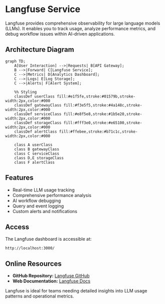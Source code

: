 # Langfuse Service

Langfuse provides comprehensive observability for large language models (LLMs). It enables you to track usage, analyze performance metrics, and debug workflow issues within AI-driven applications.

## Architecture Diagram

```mermaid
graph TD;
    A[User Interaction] -->|Requests| B[API Gateway];
    B -->|Forward| C[Langfuse Service];
    C -->|Metrics| D[Analytics Dashboard];
    C -->|Logs| E[Log Storage];
    C -->|Alerts| F[Alert System];
    
    %% Styling
    classDef userClass fill:#e1f5fe,stroke:#01579b,stroke-width:2px,color:#000
    classDef gatewayClass fill:#f3e5f5,stroke:#4a148c,stroke-width:2px,color:#000
    classDef serviceClass fill:#e8f5e8,stroke:#1b5e20,stroke-width:2px,color:#000
    classDef storageClass fill:#fff3e0,stroke:#e65100,stroke-width:2px,color:#000
    classDef alertClass fill:#ffebee,stroke:#b71c1c,stroke-width:2px,color:#000
    
    class A userClass
    class B gatewayClass
    class C serviceClass
    class D,E storageClass
    class F alertClass
```

## Features

- Real-time LLM usage tracking
- Comprehensive performance analysis
- AI workflow debugging
- Query and event logging
- Custom alerts and notifications

## Access

The Langfuse dashboard is accessible at:

```
http://localhost:3000/
```

## Online Resources

- **GitHub Repository:** [Langfuse GitHub](https://github.com/langfuse/langfuse)
- **Web Documentation:** [Langfuse Docs](https://docs.langfuse.io)

Langfuse is ideal for teams needing detailed insights into LLM usage patterns and operational metrics.
